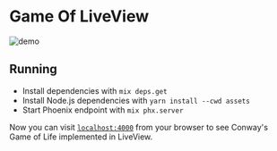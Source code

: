 # Game Of LiveView

![demo](https://i.imgur.com/bCfZqh8.gif)

## Running

  * Install dependencies with `mix deps.get`
  * Install Node.js dependencies with `yarn install --cwd assets`
  * Start Phoenix endpoint with `mix phx.server`

Now you can visit [`localhost:4000`](http://localhost:4000) from your browser to
see Conway's Game of Life implemented in LiveView.

